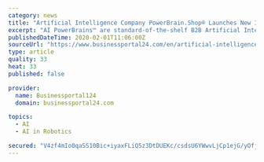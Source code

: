 ```yaml
---
category: news
title: "Artificial Intelligence Company PowerBrain.Shop® Launches New IoT Product"
excerpt: "AI PowerBrains™ are standard-of-the-shelf B2B Artificial Intelligence (AI) software products specifically designed to meet ... Adding AI to Internet of Things (IoT) solutions, digitalization and industry 4.0 projects, public safety and robotics - easily and economically. Unparalleled in their flexibility, AI IoT PowerBrains™ run in a ..."
publishedDateTime: 2020-02-01T11:06:00Z
sourceUrl: "https://www.businessportal24.com/en/artificial-intelligence-company-powerbrain-shop-launches-new-iot-product.html"
type: article
quality: 33
heat: 33
published: false

provider:
  name: Businessportal124
  domain: businessportal24.com

topics:
  - AI
  - AI in Robotics

secured: "V4zf4mIo0qaSS10Bic+iyaxFLiQ5z3DtDUEKc/csdsU6YWwvLjCp1ejG/yOfjGZS+Gc8+WmA27Q44BOfR31fzFJeA+YYXtR1rce3bkzY0ylz502pdxuOmpwT1W4aR4nGfsQO3iZTJ+AfHcYeTQlsFsYtPhUB364LqZ5r3okIL+tsRKAZE1YeSmG3csT9rJliwKB4IXrXbwEPULFd+szHgU2F2FVSLYLI/WXqZhZ/PZV2YTRPDghDPQzLlW4qq99LY7ydyH84Bv/CkzluuRbDkvSOcsIQK73aA+Eyo/w8hax6SRm3FCjJSe4yEnlumt8t;i78YwyVlhDMBDJtQnh43tw=="
---
```


